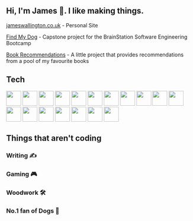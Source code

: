 ## Hi, I'm James 👋. I like making things.


 <p><a href="https://www.jameswallington.co.uk/">jameswallington.co.uk</a> - Personal Site</p>


<p><a href="https://findmydog.vercel.app/">Find My Dog</a> - Capstone project for the BrainStation Software Engineering Bootcamp</p>

<p><a href="https://booksfromjames.vercel.app/">Book Recommendations</a> - A little project that provides recommendations from a pool of my favourite books</p>

 
## Tech      
<p style="">
<img
      src="https://cdn.jsdelivr.net/gh/devicons/devicon@latest/icons/typescript/typescript-original.svg"
      width="40px"
      height="40px"
    />
    <img
      src="https://cdn.jsdelivr.net/gh/devicons/devicon@latest/icons/react/react-original.svg"
      width="40px"
      height="40px"
    />
    <img
      src="https://cdn.jsdelivr.net/gh/devicons/devicon@latest/icons/nextjs/nextjs-original.svg"
      width="40px"
      height="40px"
    />
   <img src="https://cdn.jsdelivr.net/gh/devicons/devicon@latest/icons/nodejs/nodejs-original.svg"
      width="40px"
      height="40px"
    />
 <img src="https://cdn.jsdelivr.net/gh/devicons/devicon@latest/icons/mysql/mysql-original.svg" 
      width="40px"
      height="40px"
    />
    <img
      src="https://cdn.jsdelivr.net/gh/devicons/devicon@latest/icons/mongodb/mongodb-plain.svg"
      width="40px"
      height="40px"
    />
    <img
      src="https://cdn.jsdelivr.net/gh/devicons/devicon@latest/icons/googlecloud/googlecloud-original.svg"
      width="40px"
      height="40px"
    />
 <img src="https://cdn.jsdelivr.net/gh/devicons/devicon@latest/icons/docker/docker-original.svg"
    width="40px"
    height="40px"
  />
    <img
      src="https://cdn.jsdelivr.net/gh/devicons/devicon@latest/icons/tailwindcss/tailwindcss-original.svg"
      width="40px"
      height="40px"
    />
 <img src="https://cdn.jsdelivr.net/gh/devicons/devicon@latest/icons/sass/sass-original.svg"
      width="40px"
      height="40px"
    />
 <img
     src="https://raw.githubusercontent.com/vitest-dev/vitest/b997355be71220c098563b1a60056eb57f4d4d90/docs/public/logo.svg" 
      width="40px"
      height="40px"
    />
 <img
     src="https://cdn.jsdelivr.net/gh/devicons/devicon@latest/icons/firebase/firebase-original.svg" 
      width="40px"
      height="40px"
    />
    <img
      src="https://cdn.jsdelivr.net/gh/devicons/devicon@latest/icons/trpc/trpc-original.svg"
      width="40px"
      height="40px"
    />
    <img
      src="https://cdn.jsdelivr.net/gh/devicons/devicon@latest/icons/prisma/prisma-original.svg"
      width="40px"
      height="40px"
    />
<img src="https://cdn.jsdelivr.net/gh/devicons/devicon@latest/icons/knexjs/knexjs-original.svg" 
      width="40px"
     height="40px"
/> 
 <img  src="https://cdn.jsdelivr.net/gh/devicons/devicon@latest/icons/heroku/heroku-original.svg" 
      width="40px"
      height="40px"
    />
 <img  src="https://cdn.jsdelivr.net/gh/devicons/devicon@latest/icons/git/git-original.svg" 
      width="40px"
      height="40px"
    />
 <img  src="https://encrypted-tbn0.gstatic.com/images?q=tbn:ANd9GcRKrTg_Ygs_SNsALOCO1-s6-KYS2CKFd0LvfA&s" 
      width="40px"
      height="40px"
    />
    
 <!--
<p>
 <img src="https://cdn.jsdelivr.net/gh/devicons/devicon@latest/icons/docker/docker-original.svg"
    width="40px"
    height="40px"
  />
<img src="https://cdn.jsdelivr.net/gh/devicons/devicon@latest/icons/kubernetes/kubernetes-original.svg"
       width="40px"
      height="40px"
 />
<img src="https://cdn.jsdelivr.net/gh/devicons/devicon@latest/icons/githubactions/githubactions-original-wordmark.svg"
    width="40px"
    height="40px"
 />
  via
<img src="https://cdn.brandfetch.io/idTqV2BNgX/w/400/h/400/theme/dark/icon.png?c=1bxid64Mup7aczewSAYMX&t=1741065928722"
    width="40px"
    height="40px"
 />
 with Bret Fisher       
</p>
        /> -->  
          
<!-- <img src="https://cdn.jsdelivr.net/gh/devicons/devicon@latest/icons/vercel/vercel-original-wordmark.svg"
      width="40px"
     height="40px"
 /> -->
          
<!--     <img
      src="https://cdn.jsdelivr.net/gh/devicons/devicon@latest/icons/html5/html5-original.svg"
      width="40px"
      height="40px"
    />
    <img
      src="https://cdn.jsdelivr.net/gh/devicons/devicon@latest/icons/css3/css3-original.svg"
      width="40px"
      height="40px"
    />      
    <img
      src="https://cdn.jsdelivr.net/gh/devicons/devicon@latest/icons/javascript/javascript-original.svg"
      width="40px"
      height="40px"
    /> -->
   


<!-- <img  src="https://cdn.jsdelivr.net/gh/devicons/devicon@latest/icons/jest/jest-plain.svg" 
      width="40px"
      height="40px"
    /> -->
    
<!-- <img src="https://cdn.jsdelivr.net/gh/devicons/devicon@latest/icons/express/express-original.svg"
     width="40px"
     height="40px"
 />
           -->
  
</p>

   <!-- ![Top Langs](https://github-readme-stats.vercel.app/api/top-langs/?username=Lopside95&layout=compact&custom_title=My%20code) -->







 
  

 



          
          



## Things that aren't coding
### Writing ✍️
### Gaming 🎮
### Woodwork 🛠️
### No.1 fan of Dogs 🐶






